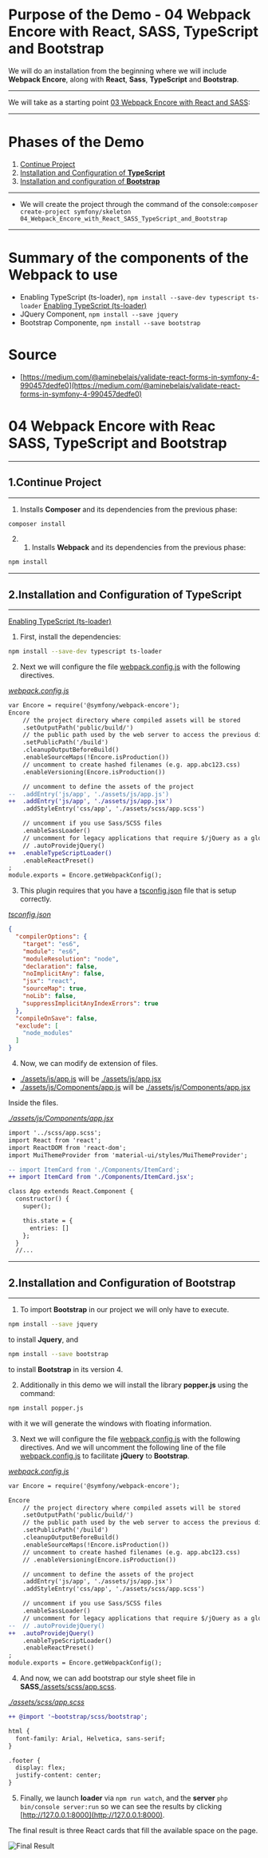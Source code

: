 # Purpose of the Demo - 04 Webpack Encore with React, SASS, TypeScript and Bootstrap

We will do an installation from the beginning where we will include **Webpack Encore**, along with **React**, **Sass**, **TypeScript** and **Bootstrap**.

---------------------------------------------------------------------------------------

We will take as a starting point [03 Webpack Encore with React and SASS](../03_Webpack_Encore_with_React_and_SASS/):

---------------------------------------------------------------------------------------

# Phases of the Demo
1. [Continue Project](#1continue-project)
2. [Installation and Configuration of **TypeScript**](#2installation-and-configuration-of-typescript)
3. [Installation and configuration of **Bootstrap**](#3installation-and-configuration-of-bootstrap)

---------------------------------------------------------------------------------------

* We will create the project through the command of the console:`composer create-project symfony/skeleton 04_Webpack_Encore_with_React_SASS_TypeScript_and_Bootstrap`

---------------------------------------------------------------------------------------

# Summary of the components of the Webpack to use

* Enabling TypeScript (ts-loader), `npm install --save-dev typescript ts-loader` [Enabling TypeScript (ts-loader)](https://symfony.com/doc/current/frontend/encore/typescript.html)
* JQuery Component, `npm install --save jquery`
* Bootstrap Componente, `npm install --save bootstrap`

# Source

* [https://medium.com/@aminebelais/validate-react-forms-in-symfony-4-990457dedfe0](https://medium.com/@aminebelais/validate-react-forms-in-symfony-4-990457dedfe0)

# 04 Webpack Encore with Reac SASS, TypeScript and Bootstrap

--------------------------------------------------------------------------------------------

## 1.Continue Project

--------------------------------------------------------------------------------------------

1. Installs **Composer** and its dependencies from the previous phase: 

```bash
composer install
```

2. 1. Installs **Webpack** and its dependencies from the previous phase: 

```bash
npm install
```

--------------------------------------------------------------------------------------------

## 2.Installation and Configuration of **TypeScript**

--------------------------------------------------------------------------------------------

[Enabling TypeScript (ts-loader)](https://symfony.com/doc/current/frontend/encore/typescript.html)

1. First, install the dependencies:

```bash
npm install --save-dev typescript ts-loader
```

2. Next we will configure the file [webpack.config.js](webpack.config.js) with the following directives.

_[webpack.config.js](webpack.config.js)_
```diff
var Encore = require('@symfony/webpack-encore');
Encore
    // the project directory where compiled assets will be stored
    .setOutputPath('public/build/')
    // the public path used by the web server to access the previous directory
    .setPublicPath('/build')
    .cleanupOutputBeforeBuild()
    .enableSourceMaps(!Encore.isProduction())
    // uncomment to create hashed filenames (e.g. app.abc123.css)
    .enableVersioning(Encore.isProduction())

    // uncomment to define the assets of the project
--  .addEntry('js/app', './assets/js/app.js')
++  .addEntry('js/app', './assets/js/app.jsx')
    .addStyleEntry('css/app', './assets/scss/app.scss')

    // uncomment if you use Sass/SCSS files
    .enableSassLoader()
    // uncomment for legacy applications that require $/jQuery as a global variable
    // .autoProvidejQuery()    
++  .enableTypeScriptLoader()
    .enableReactPreset()
;
module.exports = Encore.getWebpackConfig();
```
3. This plugin requires that you have a [tsconfig.json](tsconfig.json) file that is setup correctly.

_[tsconfig.json](tsconfig.json)_
```json
{
  "compilerOptions": {
    "target": "es6",
    "module": "es6",
    "moduleResolution": "node",
    "declaration": false,
    "noImplicitAny": false,
    "jsx": "react",
    "sourceMap": true,
    "noLib": false,
    "suppressImplicitAnyIndexErrors": true
  },
  "compileOnSave": false,
  "exclude": [
    "node_modules"
  ]
}
```

4. Now, we can modify de extension of files.
* [./assets/js/app.js](./assets/js/app.js) will be [./assets/js/app.jsx](./assets/js/app.jsx)
* [./assets/js/Components/app.js](./assets/js/Components/app.js) will be [./assets/js/Components/app.jsx](./assets/js/Components/app.jsx)

Inside the files.

_[./assets/js/Components/app.jsx](./assets/js/Components/app.jsx)_
```diff
import '../scss/app.scss';
import React from 'react';
import ReactDOM from 'react-dom';
import MuiThemeProvider from 'material-ui/styles/MuiThemeProvider';

-- import ItemCard from './Components/ItemCard';
++ import ItemCard from './Components/ItemCard.jsx';

class App extends React.Component {
  constructor() {
    super();

    this.state = {
      entries: []
    };
  }
  //...
```

--------------------------------------------------------------------------------------------

## 2.Installation and Configuration of **Bootstrap**

--------------------------------------------------------------------------------------------

1. To import **Bootstrap** in our project we will only have to execute.

```bash
npm install --save jquery
```

to install **Jquery**, and

```bash
npm install --save bootstrap
```

to install **Bootstrap** in its version 4.

2. Additionally in this demo we will install the library **popper.js** using the command:

```bash
npm install popper.js
```

with it we will generate the windows with floating information.

3. Next we will configure the file [webpack.config.js](webpack.config.js) with the following directives. And we will uncomment the following line of the file [webpack.config.js](webpack.config.js) to facilitate **jQuery** to **Bootstrap**.

_[webpack.config.js](webpack.config.js)_
```diff
var Encore = require('@symfony/webpack-encore');

Encore
    // the project directory where compiled assets will be stored
    .setOutputPath('public/build/')
    // the public path used by the web server to access the previous directory
    .setPublicPath('/build')
    .cleanupOutputBeforeBuild()
    .enableSourceMaps(!Encore.isProduction())
    // uncomment to create hashed filenames (e.g. app.abc123.css)
    // .enableVersioning(Encore.isProduction())

    // uncomment to define the assets of the project
    .addEntry('js/app', './assets/js/app.jsx')
    .addStyleEntry('css/app', './assets/scss/app.scss')

    // uncomment if you use Sass/SCSS files
    .enableSassLoader()
    // uncomment for legacy applications that require $/jQuery as a global variable
--  // .autoProvidejQuery()
++  .autoProvidejQuery()
    .enableTypeScriptLoader() 
    .enableReactPreset()
;
module.exports = Encore.getWebpackConfig();
```

4. And now, we can add bootstrap our style sheet file in **SASS**[./assets/scss/app.scss](./assets/scss/app.scss).

_[./assets/scss/app.scss](./assets/scss/app.scss)_
```diff
++ @import '~bootstrap/scss/bootstrap';

html {
  font-family: Arial, Helvetica, sans-serif;
}

.footer {
  display: flex;
  justify-content: center;
}
```

5. Finally, we launch **loader** via `npm run watch`, and the **server** `php bin/console server:run` so we can see the results by clicking [http://127.0.0.1:8000](http://127.0.0.1:8000).

The final result is three React cards that fill the available space on the page.

![Final Result](../../99_Readme_Resources/04_WebPack_Encore/03_Webpack_Encore_with_React/final-result.png)